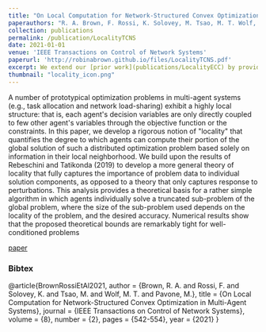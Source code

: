 ```yaml
---
title: "On Local Computation for Network-Structured Convex Optimization in Multi-Agent Systems"
paperauthors: "R. A. Brown, F. Rossi, K. Solovey, M. Tsao, M. T. Wolf,  M. Pavone"
collection: publications
permalink: /publication/LocalityTCNS
date: 2021-01-01
venue: 'IEEE Transactions on Control of Network Systems'
paperurl: 'http://robinabrown.github.io/files/LocalityTCNS.pdf'
excerpt: We extend our [prior work](publications/LocalityECC) by providing tighter bounds on the locality of problems through the conjugate-gradient algorithm, allowing the decay results to be applied to all linearly constrained strongly convex optimization problems.
thumbnail: "locality_icon.png"
---
```


A number of prototypical optimization problems in multi-agent systems (e.g., task allocation and network load-sharing) exhibit a highly local structure: that is, each agent's decision variables are only directly coupled to few other agent's variables through the objective function or the constraints. In this paper, we develop a rigorous notion of "locality" that quantifies the degree to which agents can compute their portion of the global solution of such a distributed optimization problem based solely on information in their local neighborhood. We build upon the results of Rebeschini and Tatikonda (2019) to develop a more general theory of locality that fully captures the importance of problem data to individual solution components, as opposed to a theory that only captures response to perturbations. This analysis provides a theoretical basis for a rather simple algorithm in which agents individually solve a truncated sub-problem of the global problem, where the size of the sub-problem used depends on the locality of the problem, and the desired accuracy. Numerical results show that the proposed theoretical bounds are remarkably tight for well-conditioned problems

[paper](http://robinabrown.github.io/files/LocalityTCNS.pdf)

### Bibtex

@article{BrownRossiEtAl2021,
  author    = {Brown, R. A. and Rossi, F. and Solovey, K. and Tsao, M. and Wolf, M. T. and Pavone, M.},
  title     = {On Local Computation for Network-Structured Convex Optimization in Multi-Agent Systems},
  journal   = {IEEE Transactions on Control of Network Systems},
  volume    = {8},
  number    = {2},
  pages     = {542-554},
  year      = {2021}
}